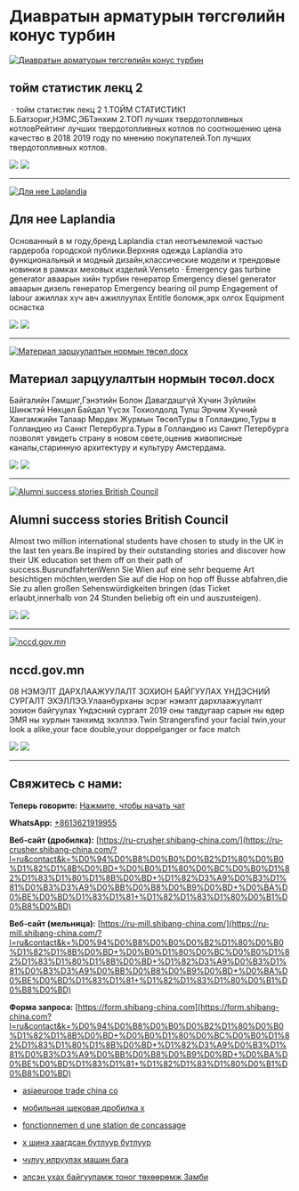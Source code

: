 # Диавратын арматурын төгсгөлийн конус турбин

<a href="https://swt.shibang-china.com/?l=ru&img&k=%D0%94%D0%B8%D0%B0%D0%B2%D1%80%D0%B0%D1%82%D1%8B%D0%BD+%D0%B0%D1%80%D0%BC%D0%B0%D1%82%D1%83%D1%80%D1%8B%D0%BD+%D1%82%D3%A9%D0%B3%D1%81%D0%B3%D3%A9%D0%BB%D0%B8%D0%B9%D0%BD+%D0%BA%D0%BE%D0%BD%D1%83%D1%81+%D1%82%D1%83%D1%80%D0%B1%D0%B8%D0%BD" target="_blank">![Диавратын арматурын төгсгөлийн конус турбин](http://static.shibang-china.com/all-800x300/62.jpg)</a>

## тойм статистик лекц 2
&nbsp;&#0183;&#32;тойм статистик лекц 2 1.ТОЙМ СТАТИСТИК1 Б.Батзориг,НЭМС,ЭБТэнхим 2.ТОП лучших твердотопливных котловРейтинг лучших твердотопливных котлов по соотношению цена качество в 2018 2019 году по мнению покупателей.Топ лучших твердотопливных котлов.


<a href="https://whatsapp.shibangsoft.com/WhatsApp.php" target="_blank" title="WhatsApp">![](http://static.shibang-china.com/icon/whatsapp.png)</a> <a href="https://swt.shibang-china.com/?l=ru&icon&k=%D0%94%D0%B8%D0%B0%D0%B2%D1%80%D0%B0%D1%82%D1%8B%D0%BD+%D0%B0%D1%80%D0%BC%D0%B0%D1%82%D1%83%D1%80%D1%8B%D0%BD+%D1%82%D3%A9%D0%B3%D1%81%D0%B3%D3%A9%D0%BB%D0%B8%D0%B9%D0%BD+%D0%BA%D0%BE%D0%BD%D1%83%D1%81+%D1%82%D1%83%D1%80%D0%B1%D0%B8%D0%BD" target="_blank">![](http://static.shibang-china.com/icon/chat-ru.png)</a>

---

<a href="https://swt.shibang-china.com/?l=ru&img&k=%D0%94%D0%B8%D0%B0%D0%B2%D1%80%D0%B0%D1%82%D1%8B%D0%BD+%D0%B0%D1%80%D0%BC%D0%B0%D1%82%D1%83%D1%80%D1%8B%D0%BD+%D1%82%D3%A9%D0%B3%D1%81%D0%B3%D3%A9%D0%BB%D0%B8%D0%B9%D0%BD+%D0%BA%D0%BE%D0%BD%D1%83%D1%81+%D1%82%D1%83%D1%80%D0%B1%D0%B8%D0%BD" target="_blank">![Для нее Laplandia](http://static.shibang-china.com/all-800x300/34.jpg)</a>

## Для нее Laplandia
Основанный в м году,бренд Laplandia стал неотъемлемой частью гардероба городской публики.Верхняя одежда Laplandia это функциональный и модный дизайн,классические модели и трендовые новинки в рамках меховых изделий.Venseto&nbsp;&#0183;&#32;Emergency gas turbine generator аваарын хийн турбин генератор Emergency diesel generator аваарын дизель генератор Emergency bearing oil pump Engagement of labour ажиллах хүч авч ажиллуулах Entitle боломж,эрх олгох Equipment оснастка


<a href="https://whatsapp.shibangsoft.com/WhatsApp.php" target="_blank" title="WhatsApp">![](http://static.shibang-china.com/icon/whatsapp.png)</a> <a href="https://swt.shibang-china.com/?l=ru&icon&k=%D0%94%D0%B8%D0%B0%D0%B2%D1%80%D0%B0%D1%82%D1%8B%D0%BD+%D0%B0%D1%80%D0%BC%D0%B0%D1%82%D1%83%D1%80%D1%8B%D0%BD+%D1%82%D3%A9%D0%B3%D1%81%D0%B3%D3%A9%D0%BB%D0%B8%D0%B9%D0%BD+%D0%BA%D0%BE%D0%BD%D1%83%D1%81+%D1%82%D1%83%D1%80%D0%B1%D0%B8%D0%BD" target="_blank">![](http://static.shibang-china.com/icon/chat-ru.png)</a>

---

<a href="https://swt.shibang-china.com/?l=ru&img&k=%D0%94%D0%B8%D0%B0%D0%B2%D1%80%D0%B0%D1%82%D1%8B%D0%BD+%D0%B0%D1%80%D0%BC%D0%B0%D1%82%D1%83%D1%80%D1%8B%D0%BD+%D1%82%D3%A9%D0%B3%D1%81%D0%B3%D3%A9%D0%BB%D0%B8%D0%B9%D0%BD+%D0%BA%D0%BE%D0%BD%D1%83%D1%81+%D1%82%D1%83%D1%80%D0%B1%D0%B8%D0%BD" target="_blank">![Материал зарцуулалтын нормын төсөл.docx](http://static.shibang-china.com/all-800x300/291.jpg)</a>

## Материал зарцуулалтын нормын төсөл.docx
Байгалийн Гамшиг,Гэнэтийн Болон Давагдашгүй Хүчин Зүйлийн Шинжтэй Нөхцөл Байдал Үүсэх Тохиолдолд Түлш Эрчим Хүчний Хангамжийн Талаар Мөрдөх Журмын ТөсөлТуры в Голландию,Туры в Голландию из Санкт Петербурга.Туры в Голландию из Санкт Петербурга позволят увидеть страну в новом свете,оценив живописные каналы,старинную архитектуру и культуру Амстердама.


<a href="https://whatsapp.shibangsoft.com/WhatsApp.php" target="_blank" title="WhatsApp">![](http://static.shibang-china.com/icon/whatsapp.png)</a> <a href="https://swt.shibang-china.com/?l=ru&icon&k=%D0%94%D0%B8%D0%B0%D0%B2%D1%80%D0%B0%D1%82%D1%8B%D0%BD+%D0%B0%D1%80%D0%BC%D0%B0%D1%82%D1%83%D1%80%D1%8B%D0%BD+%D1%82%D3%A9%D0%B3%D1%81%D0%B3%D3%A9%D0%BB%D0%B8%D0%B9%D0%BD+%D0%BA%D0%BE%D0%BD%D1%83%D1%81+%D1%82%D1%83%D1%80%D0%B1%D0%B8%D0%BD" target="_blank">![](http://static.shibang-china.com/icon/chat-ru.png)</a>

---

<a href="https://swt.shibang-china.com/?l=ru&img&k=%D0%94%D0%B8%D0%B0%D0%B2%D1%80%D0%B0%D1%82%D1%8B%D0%BD+%D0%B0%D1%80%D0%BC%D0%B0%D1%82%D1%83%D1%80%D1%8B%D0%BD+%D1%82%D3%A9%D0%B3%D1%81%D0%B3%D3%A9%D0%BB%D0%B8%D0%B9%D0%BD+%D0%BA%D0%BE%D0%BD%D1%83%D1%81+%D1%82%D1%83%D1%80%D0%B1%D0%B8%D0%BD" target="_blank">![Alumni success stories British Council](http://static.shibang-china.com/all-800x300/835.jpg)</a>

## Alumni success stories British Council
Almost two million international students have chosen to study in the UK in the last ten years.Be inspired by their outstanding stories and discover how their UK education set them off on their path of success.BusrundfahrtenWenn Sie Wien auf eine sehr bequeme Art besichtigen m&#246;chten,werden Sie auf die Hop on hop off Busse abfahren,die Sie zu allen gro&#223;en Sehensw&#252;rdigkeiten bringen (das Ticket erlaubt,innerhalb von 24 Stunden beliebig oft ein und auszusteigen).


<a href="https://whatsapp.shibangsoft.com/WhatsApp.php" target="_blank" title="WhatsApp">![](http://static.shibang-china.com/icon/whatsapp.png)</a> <a href="https://swt.shibang-china.com/?l=ru&icon&k=%D0%94%D0%B8%D0%B0%D0%B2%D1%80%D0%B0%D1%82%D1%8B%D0%BD+%D0%B0%D1%80%D0%BC%D0%B0%D1%82%D1%83%D1%80%D1%8B%D0%BD+%D1%82%D3%A9%D0%B3%D1%81%D0%B3%D3%A9%D0%BB%D0%B8%D0%B9%D0%BD+%D0%BA%D0%BE%D0%BD%D1%83%D1%81+%D1%82%D1%83%D1%80%D0%B1%D0%B8%D0%BD" target="_blank">![](http://static.shibang-china.com/icon/chat-ru.png)</a>

---

<a href="https://swt.shibang-china.com/?l=ru&img&k=%D0%94%D0%B8%D0%B0%D0%B2%D1%80%D0%B0%D1%82%D1%8B%D0%BD+%D0%B0%D1%80%D0%BC%D0%B0%D1%82%D1%83%D1%80%D1%8B%D0%BD+%D1%82%D3%A9%D0%B3%D1%81%D0%B3%D3%A9%D0%BB%D0%B8%D0%B9%D0%BD+%D0%BA%D0%BE%D0%BD%D1%83%D1%81+%D1%82%D1%83%D1%80%D0%B1%D0%B8%D0%BD" target="_blank">![nccd.gov.mn](http://static.shibang-china.com/all-800x300/628.jpg)</a>

## nccd.gov.mn
08 НЭМЭЛТ ДАРХЛААЖУУЛАЛТ ЗОХИОН БАЙГУУЛАХ ҮНДЭСНИЙ СУРГАЛТ ЭХЭЛЛЭЭ.Улаанбурханы эсрэг нэмэлт дархлаажуулалт зохион байгуулах Үндэсний сургалт 2019 оны тавдугаар сарын ны өдөр ЭМЯ ны хурлын танхимд эхэллээ.Twin Strangersfind your facial twin,your look a alike,your face double,your doppelganger or face match


<a href="https://whatsapp.shibangsoft.com/WhatsApp.php" target="_blank" title="WhatsApp">![](http://static.shibang-china.com/icon/whatsapp.png)</a> <a href="https://swt.shibang-china.com/?l=ru&icon&k=%D0%94%D0%B8%D0%B0%D0%B2%D1%80%D0%B0%D1%82%D1%8B%D0%BD+%D0%B0%D1%80%D0%BC%D0%B0%D1%82%D1%83%D1%80%D1%8B%D0%BD+%D1%82%D3%A9%D0%B3%D1%81%D0%B3%D3%A9%D0%BB%D0%B8%D0%B9%D0%BD+%D0%BA%D0%BE%D0%BD%D1%83%D1%81+%D1%82%D1%83%D1%80%D0%B1%D0%B8%D0%BD" target="_blank">![](http://static.shibang-china.com/icon/chat-ru.png)</a>

---
## Свяжитесь с нами:

**Теперь говорите:** [Нажмите, чтобы начать чат](https://swt.shibang-china.com?l=ru&contact&k=%D0%94%D0%B8%D0%B0%D0%B2%D1%80%D0%B0%D1%82%D1%8B%D0%BD+%D0%B0%D1%80%D0%BC%D0%B0%D1%82%D1%83%D1%80%D1%8B%D0%BD+%D1%82%D3%A9%D0%B3%D1%81%D0%B3%D3%A9%D0%BB%D0%B8%D0%B9%D0%BD+%D0%BA%D0%BE%D0%BD%D1%83%D1%81+%D1%82%D1%83%D1%80%D0%B1%D0%B8%D0%BD)

**WhatsApp:**  [+8613621919955](https://whatsapp.shibangsoft.com/WhatsApp.php)

**Веб-сайт (дробилка):** [https://ru-crusher.shibang-china.com/](https://ru-crusher.shibang-china.com/?l=ru&contact&k=%D0%94%D0%B8%D0%B0%D0%B2%D1%80%D0%B0%D1%82%D1%8B%D0%BD+%D0%B0%D1%80%D0%BC%D0%B0%D1%82%D1%83%D1%80%D1%8B%D0%BD+%D1%82%D3%A9%D0%B3%D1%81%D0%B3%D3%A9%D0%BB%D0%B8%D0%B9%D0%BD+%D0%BA%D0%BE%D0%BD%D1%83%D1%81+%D1%82%D1%83%D1%80%D0%B1%D0%B8%D0%BD)

**Веб-сайт (мельница):** [https://ru-mill.shibang-china.com/](https://ru-mill.shibang-china.com/?l=ru&contact&k=%D0%94%D0%B8%D0%B0%D0%B2%D1%80%D0%B0%D1%82%D1%8B%D0%BD+%D0%B0%D1%80%D0%BC%D0%B0%D1%82%D1%83%D1%80%D1%8B%D0%BD+%D1%82%D3%A9%D0%B3%D1%81%D0%B3%D3%A9%D0%BB%D0%B8%D0%B9%D0%BD+%D0%BA%D0%BE%D0%BD%D1%83%D1%81+%D1%82%D1%83%D1%80%D0%B1%D0%B8%D0%BD)

**Форма запроса:** [https://form.shibang-china.com](https://form.shibang-china.com?l=ru&contact&k=%D0%94%D0%B8%D0%B0%D0%B2%D1%80%D0%B0%D1%82%D1%8B%D0%BD+%D0%B0%D1%80%D0%BC%D0%B0%D1%82%D1%83%D1%80%D1%8B%D0%BD+%D1%82%D3%A9%D0%B3%D1%81%D0%B3%D3%A9%D0%BB%D0%B8%D0%B9%D0%BD+%D0%BA%D0%BE%D0%BD%D1%83%D1%81+%D1%82%D1%83%D1%80%D0%B1%D0%B8%D0%BD)

* [asiaeurope trade china co](../128/asiaeurope%20trade%20china%20co.md)

* [мобильная щековая дробилка х](../126/%D0%BC%D0%BE%D0%B1%D0%B8%D0%BB%D1%8C%D0%BD%D0%B0%D1%8F%20%D1%89%D0%B5%D0%BA%D0%BE%D0%B2%D0%B0%D1%8F%20%D0%B4%D1%80%D0%BE%D0%B1%D0%B8%D0%BB%D0%BA%D0%B0%20%D1%85.md)

* [fonctionnemen d une station de concassage](../130/fonctionnemen%20d%20une%20station%20de%20concassage.md)

* [x шинэ хаагдсан бутлуур бутлуур](../128/x%20%D1%88%D0%B8%D0%BD%D1%8D%20%D1%85%D0%B0%D0%B0%D0%B3%D0%B4%D1%81%D0%B0%D0%BD%20%D0%B1%D1%83%D1%82%D0%BB%D1%83%D1%83%D1%80%20%D0%B1%D1%83%D1%82%D0%BB%D1%83%D1%83%D1%80.md)

* [чулуу илрүүлэх машин бага](../130/%D1%87%D1%83%D0%BB%D1%83%D1%83%20%D0%B8%D0%BB%D1%80%D2%AF%D2%AF%D0%BB%D1%8D%D1%85%20%D0%BC%D0%B0%D1%88%D0%B8%D0%BD%20%D0%B1%D0%B0%D0%B3%D0%B0.md)

* [элсэн ухах байгууламж тоног төхөөрөмж Замби](../128/%D1%8D%D0%BB%D1%81%D1%8D%D0%BD%20%D1%83%D1%85%D0%B0%D1%85%20%D0%B1%D0%B0%D0%B9%D0%B3%D1%83%D1%83%D0%BB%D0%B0%D0%BC%D0%B6%20%D1%82%D0%BE%D0%BD%D0%BE%D0%B3%20%D1%82%D3%A9%D1%85%D3%A9%D3%A9%D1%80%D3%A9%D0%BC%D0%B6%20%D0%97%D0%B0%D0%BC%D0%B1%D0%B8.md)